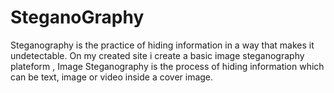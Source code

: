 # SteganoGraphy
Steganography is the practice of hiding information in a way that makes it undetectable. On my created site i create a basic image steganography plateform , Image Steganography is the process of hiding information which can be text, image or video inside a cover image.
